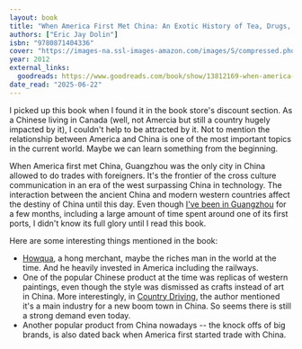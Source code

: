 ```yaml
---
layout: book
title: "When America First Met China: An Exotic History of Tea, Drugs, and Money in the Age of Sail"
authors: ["Eric Jay Dolin"]
isbn: "9780871404336"
cover: "https://images-na.ssl-images-amazon.com/images/S/compressed.photo.goodreads.com/books/1337692965i/13812169.jpg"
year: 2012
external_links:
  goodreads: https://www.goodreads.com/book/show/13812169-when-america-first-met-china
date_read: "2025-06-22"
---
```


I picked up this book when I found it in the book store's discount section. As a Chinese living in Canada (well, not Amercia but still a country hugely impacted by it), I couldn't help to be attracted by it. Not to mention the relationship between America and China is one of the most important topics in the current world. Maybe we can learn something from the beginning.

When America first met China, Guangzhou was the only city in China allowed to do trades with foreigners. It's the frontier of the cross culture communication in an era of the west surpassing China in technology. The interaction between the ancient China and modern western countries affect the destiny of China until this day. Even though [I've been in Guangzhou](/2013-03-04-Life-in-Guangzhou.html) for a few months, including a large amount of time spent around one of its first ports, I didn't know its full glory until I read this book.

Here are some interesting things mentioned in the book:

* [Howqua](https://en.wikipedia.org/wiki/Howqua), a hong merchant, maybe the riches man in the world at the time. And he heavily invested in America including the railways.
* One of the popular Chinese product at the time was replicas of western paintings, even though the style was dismissed as crafts instead of art in China. More interestingly, in [Country Driving](https://www.goodreads.com/book/show/6945572-country-driving), the author mentioned it's a main industry for a new boom town in China. So seems there is still a strong demand even today.
* Another popular product from China nowadays -- the knock offs of big brands, is also dated back when America first started trade with China.
